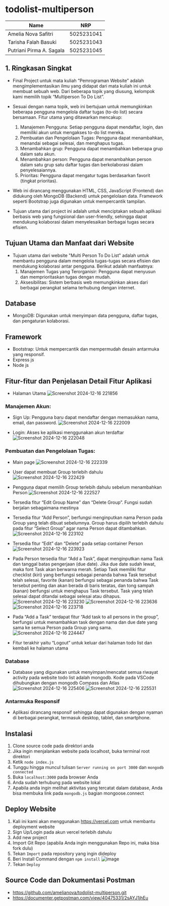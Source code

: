 # todolist-multiperson

| Name           | NRP        | 
| ---            | ---        | 
| Amelia Nova Safitri | 5025231041 | 
| Tarisha Falah Basuki | 5025231043 |
| Putriani Pirma A. Sagala | 5025231045 | 

## 1. Ringkasan Singkat

- Final Project untuk mata kuliah “Pemrograman Website” adalah mengimplementasikan ilmu yang didapat dari mata kuliah ini untuk membuat sebuah web. Dari beberapa topik yang diusung, kelompok kami memilih topik “Multiperson To Do List”. 

- Sesuai dengan nama topik, web ini bertujuan untuk memungkinkan beberapa pengguna mengelola daftar tugas (to-do list) secara bersamaan. Fitur utama yang ditawarkan mencakup:  

  1. Manajemen Pengguna: Setiap pengguna dapat mendaftar, login, dan memiliki akun untuk mengakses to-do list mereka.  
  2. Pembuatan dan Pengelolaan Tugas: Pengguna dapat menambahkan, menandai sebagai selesai, dan menghapus tugas.  
  3. Menambahkan grup: Pengguna dapat menambahkan beberapa grup dalam satu akun.
  4. Menambahkan person: Pengguna dapat menambahkan person dalam satu grup satu daftar tugas dan berkolaborasi dalam penyelesaiannya.  
  5. Prioritas: Pengguna dapat mengatur tugas berdasarkan favorit (tingkat prioritas).

- Web ini dirancang menggunakan HTML, CSS, JavaScript (Frontend) dan didukung oleh MongoDB (Backend) untuk pengelolaan data. Framework seperti Bootstrap juga digunakan untuk mempercantik tampilan.

- Tujuan utama dari project ini adalah untuk menciptakan sebuah aplikasi berbasis web yang fungsional dan user-friendly, sehingga dapat mendukung kolaborasi dalam menyelesaikan berbagai tugas secara efisien.


## Tujuan Utama dan Manfaat dari Website

- Tujuan utama dari website "Multi Person To Do List" adalah untuk membantu pengguna dalam mengelola tugas-tugas secara efisien dan mendukung kolaborasi antar pengguna. Berikut adalah manfaatnya:
  1. Manajemen Tugas yang Terorganisir: Pengguna dapat menyusun dan memprioritaskan tugas dengan mudah.
  2. Aksesibilitas: Sistem berbasis web memungkinkan akses dari berbagai perangkat selama terhubung dengan internet.

## Database

- MongoDB: Digunakan untuk menyimpan data pengguna, daftar tugas, dan pengaturan kolaborasi.

## Framework

- Bootstrap: Untuk mempercantik dan mempermudah desain antarmuka yang responsif.
- Express js
- Node js

## Fitur-fitur dan Penjelasan Detail Fitur Aplikasi

- Halaman Utama
  ![Screenshot 2024-12-16 221856](https://github.com/user-attachments/assets/c0c78132-931d-4d4e-bde2-91e1589e1418)

### Manajemen Akun:
- Sign Up: Pengguna baru dapat mendaftar dengan memasukkan nama, email, dan password.
  ![Screenshot 2024-12-16 222009](https://github.com/user-attachments/assets/c8ad76e4-5dfa-408b-94dc-c401a57c6409)

- Login: Akses ke aplikasi menggunakan akun terdaftar
  ![Screenshot 2024-12-16 222048](https://github.com/user-attachments/assets/64ce4cbc-2898-464f-8b3d-76c4b14c2563)

### Pembuatan dan Pengelolaan Tugas:

- Main page
  ![Screenshot 2024-12-16 222339](https://github.com/user-attachments/assets/6064a0c9-f219-40bd-aff6-1ed26c5fbb5a)

- User dapat membuat Group terlebih dahulu
  ![Screenshot 2024-12-16 222429](https://github.com/user-attachments/assets/89767113-b33b-4bac-8749-7ab72d05bedb)

- Pengguna dapat memilih Group terlebih dahulu sebelum menambahkan Person
  ![Screenshot 2024-12-16 222527](https://github.com/user-attachments/assets/a9a40882-bc82-4f8f-b25c-8b1ff97be9dc)

- Tersedia fitur “Edit Group Name” dan “Delete Group”. Fungsi sudah berjalan sebagaimana mestinya

- Tersedia fitur “Add Person”, berfungsi menginputkan nama Person pada Group yang telah dibuat sebelumnya. Group harus dipilih terlebih dahulu pada fitur “Select Group” agar nama Person dapat ditambahkan.
  ![Screenshot 2024-12-16 223102](https://github.com/user-attachments/assets/bbeb288b-166c-4ba5-8a1d-1e7cf820e57a)

- Tersedia fitur “Edit” dan “Delete” pada setiap container Person
  ![Screenshot 2024-12-16 223923](https://github.com/user-attachments/assets/337205a6-098c-450f-9279-dad5c109897e)

- Pada Person tersedia fitur “Add a Task”, dapat menginputkan nama Task dan tanggal batas pengerjaan (due date). Jika due date sudah lewat, maka font Task akan berwarna merah. Setiap Task memiliki fitur checklist (kiri) yang berfungsi sebagai penanda bahwa Task tersebut telah selesai,  favorite (kanan) berfungsi sebagai penanda bahwa Task tersebut penting dan akan berada di baris teratas, dan tong sampah (kanan) berfungsi untuk menghapus Task tersebut. Task yang telah selesai dapat ditandai sebagai selesai atau dihapus.
  ![Screenshot 2024-12-16 223230](https://github.com/user-attachments/assets/aaf8d7c9-da2e-483f-bcbf-7557baebf673)
  ![Screenshot 2024-12-16 223636](https://github.com/user-attachments/assets/6fbebfbf-8864-49c0-87dd-5f4b740d043d)
  ![Screenshot 2024-12-16 223718](https://github.com/user-attachments/assets/79a90f30-f58c-4883-b795-fa53491756c2)


- Pada “Add a Task” terdapat fitur “Add task to all persons in the group”, berfungsi untuk menambahkan task dengan nama dan due date yang sama ke semua Person pada Group yang sama.
  ![Screenshot 2024-12-16 224447](https://github.com/user-attachments/assets/4f84f9e6-9cce-4c06-8b1d-60032d0e9e7a)

- Fitur terakhir yaitu “Logout” untuk keluar dari halaman todo list dan kembali ke halaman utama

### Database

- Database yang digunakan untuk menyimpan/mencatat semua riwayat activity pada website todo list adalah mongodb. Kode pada VSCode dihubungkan dengan mongodb Compass dan Atlas
  ![Screenshot 2024-12-16 225406](https://github.com/user-attachments/assets/f88df684-8dbc-4caf-8c33-674699efc249)
  ![Screenshot 2024-12-16 225531](https://github.com/user-attachments/assets/8409e89d-0c79-405c-8b63-24b2e625d097)


### Antarmuka Responsif

- Aplikasi dirancang responsif sehingga dapat digunakan dengan nyaman di berbagai perangkat, termasuk desktop, tablet, dan smartphone.

## Instalasi

1. Clone source code pada direktori anda
2. Jika ingin menjalankan website pada localhost, buka terminal root direktori
3. Ketik `node index.js`
4. Tunggu hingga muncul tulisan
   `Server running on port 3000` dan `mongodb connected`
6. Buka `localhost:3000` pada browser Anda
7. Anda sudah terhubung pada website lokal
8. Apabila anda ingin melihat aktivitas yang tercatat dalam database, Anda bisa membuka link pada `mongodb.js` bagian mongoose.connect

## Deploy Website

1. Kali ini kami akan menggunakan https://vercel.com untuk membantu deployment website
2. Sign Up/Login pada akun vercel terlebih dahulu
3. Add new project
4. Import Git Repo (apabila Anda ingin menggunakan Repo ini, maka bisa fork dulu)
5. Tekan `Import` pada repository yang ingin dideploy
6. Beri Install Command dengan `npm install`
   ![image](https://github.com/user-attachments/assets/6bdb5d20-eda0-43d3-a830-a3153ef4b545)
7. Tekan `Deploy`

## Source Code dan Dokumentasi Postman

- https://github.com/amelianova/todolist-multiperson.git
- https://documenter.getpostman.com/view/40475331/2sAYJ1jhEu

